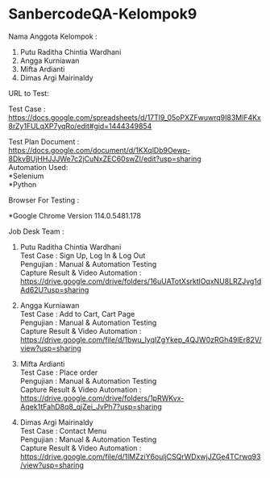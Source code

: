 # SanbercodeQA-Kelompok9

 Nama Anggota Kelompok :
 1. Putu Raditha Chintia Wardhani <br>
 2. Angga Kurniawan <br>
 3. Mifta Ardianti <br>
 4. Dimas Argi Mairinaldy<br>


URL to Test: 

Test Case : https://docs.google.com/spreadsheets/d/17Tl9_05oPXZFwuwrq9I83MlF4Kx8rZy1FULqXP7yqRo/edit#gid=1444349854

Test Plan Document : https://docs.google.com/document/d/1KXqlDb9Oewp-8DkvBUjHHJJJWe7c2jCuNxZEC60swZI/edit?usp=sharing
<br>Automation Used:<br>
*Selenium<br>
*Python<br>

Browser For Testing : <br>

\*Google Chrome Version 114.0.5481.178 <br>

Job Desk Team :

1. Putu Raditha Chintia Wardhani <br>
   Test Case : Sign Up, Log In & Log Out<br>
   Pengujian : Manual & Automation Testing<br>
   Capture Result & Video Automation : https://drive.google.com/drive/folders/16uUATotXsrktlOqxNU8LRZJvg1dAd62U?usp=sharing <br>

2. Angga Kurniawan <br>
   Test Case : Add to Cart, Cart Page<br>
   Pengujian : Manual & Automation Testing<br>
   Capture Result & Video Automation : https://drive.google.com/file/d/1bwu_lyqIZgYkep_4QJW0zRGh49lEr82V/view?usp=sharing<br>

3. Mifta Ardianti <br>
   Test Case : Place order<br>
   Pengujian :  Manual & Automation Testing<br>
   Capture Result & Video Automation : https://drive.google.com/drive/folders/1pRWKvx-Aqek1tFahD8q8_qjZei_JvPh7?usp=sharing<br>

4. Dimas Argi Mairinaldy <br>
   Test Case : Contact Menu<br>
   Pengujian : Manual & Automation Testing<br>
   Capture Result & Video Automation : https://drive.google.com/file/d/1lMZziY6ouljCSQrWDxwjJZGe4TCrwq93/view?usp=sharing <br>

